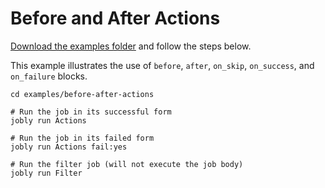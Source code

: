 # Before and After Actions

[Download the examples folder](https://minhaskamal.github.io/DownGit/#/home?url=https://github.com/DannyBen/jobly/tree/master/examples) and follow the steps below.

This example illustrates the use of `before`, `after`, `on_skip`, `on_success`, and `on_failure` blocks.

```text
cd examples/before-after-actions

# Run the job in its successful form
jobly run Actions

# Run the job in its failed form
jobly run Actions fail:yes

# Run the filter job (will not execute the job body)
jobly run Filter
```

